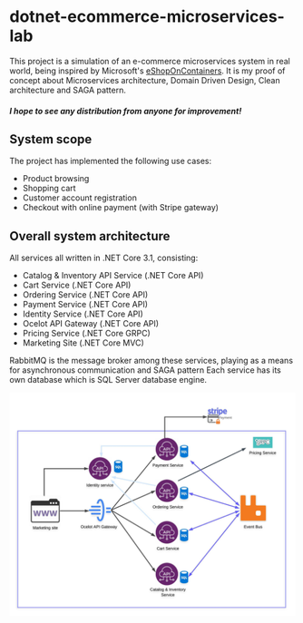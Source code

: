 # dotnet-ecommerce-microservices-lab

This project is a simulation of an e-commerce microservices system in real world, being inspired by Microsoft's [eShopOnContainers](https://github.com/dotnet-architecture/eShopOnContainers). It is my proof of concept about Microservices architecture, Domain Driven Design, Clean architecture and SAGA pattern.

#### *I hope to see any distribution from anyone for improvement!*

## System scope

The project has implemented the following use cases:
- Product browsing
- Shopping cart
- Customer account registration
- Checkout with online payment (with Stripe gateway)

## Overall system architecture
All services all written in .NET Core 3.1, consisting:
- Catalog & Inventory API Service (.NET Core API)
- Cart Service (.NET Core API)
- Ordering Service (.NET Core API)
- Payment Service (.NET Core API)
- Identity Service (.NET Core API)
- Ocelot API Gateway (.NET Core API)
- Pricing Service (.NET Core GRPC)
- Marketing Site (.NET Core MVC)

RabbitMQ is the message broker among these services, playing as a means for asynchronous communication and SAGA pattern
Each service has its own database which is SQL Server database engine.

![alt text](https://github.com/Minh8181-blz/dotnet-ecommerce-microservices-lab/blob/master/Makta%20Ecommerce.jpeg)
